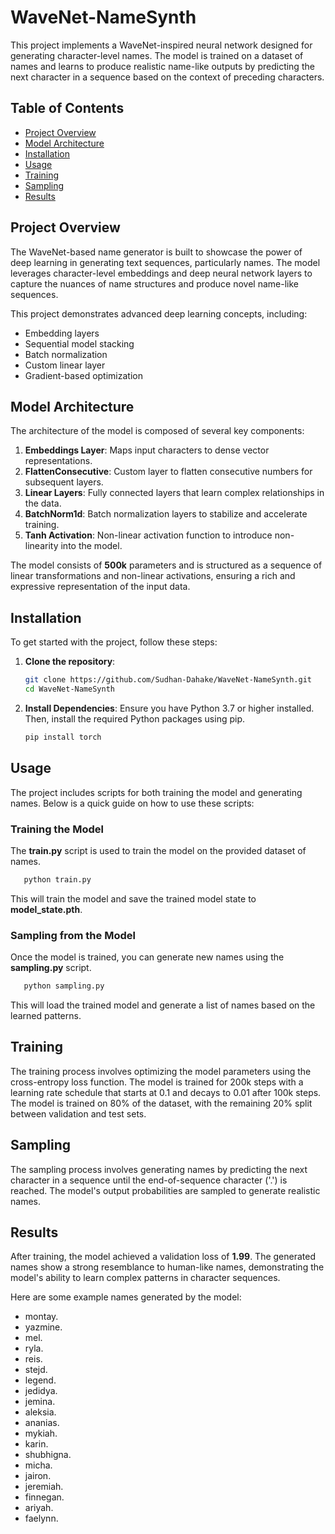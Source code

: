 # WaveNet-NameSynth

This project implements a WaveNet-inspired neural network designed for generating character-level names. The model is trained on a dataset of names and learns to produce realistic name-like outputs by predicting the next character in a sequence based on the context of preceding characters.

## Table of Contents
- [Project Overview](#project-overview)
- [Model Architecture](#model-architecture)
- [Installation](#installation)
- [Usage](#usage)
- [Training](#training)
- [Sampling](#sampling)
- [Results](#results)

## Project Overview

The WaveNet-based name generator is built to showcase the power of deep learning in generating text sequences, particularly names. The model leverages character-level embeddings and deep neural network layers to capture the nuances of name structures and produce novel name-like sequences.

This project demonstrates advanced deep learning concepts, including:
- Embedding layers
- Sequential model stacking
- Batch normalization
- Custom linear layer
- Gradient-based optimization

## Model Architecture

The architecture of the model is composed of several key components:

1. **Embeddings Layer**: Maps input characters to dense vector representations.
2. **FlattenConsecutive**: Custom layer to flatten consecutive numbers for subsequent layers.
3. **Linear Layers**: Fully connected layers that learn complex relationships in the data.
4. **BatchNorm1d**: Batch normalization layers to stabilize and accelerate training.
5. **Tanh Activation**: Non-linear activation function to introduce non-linearity into the model.

The model consists of **500k** parameters and is structured as a sequence of linear transformations and non-linear activations, ensuring a rich and expressive representation of the input data.

## Installation

To get started with the project, follow these steps:

1. **Clone the repository**:
   ```bash
   git clone https://github.com/Sudhan-Dahake/WaveNet-NameSynth.git
   cd WaveNet-NameSynth
   ```

2. **Install Dependencies**: Ensure you have Python 3.7 or higher installed. Then, install the required Python packages using pip.
   ```bash
   pip install torch
   ```

## Usage

The project includes scripts for both training the model and generating names. Below is a quick guide on how to use these scripts:

### Training the Model

The **train.py** script is used to train the model on the provided dataset of names.
```bash
   python train.py
```

This will train the model and save the trained model state to **model_state.pth**.


### Sampling from the Model

Once the model is trained, you can generate new names using the **sampling.py** script.
```bash
   python sampling.py
```

This will load the trained model and generate a list of names based on the learned patterns.


## Training

The training process involves optimizing the model parameters using the cross-entropy loss function. The model is trained for 200k steps with a learning rate schedule that starts at 0.1 and decays to 0.01 after 100k steps. The model is trained on 80% of the dataset, with the remaining 20% split between validation and test sets.


## Sampling

The sampling process involves generating names by predicting the next character in a sequence until the end-of-sequence character ('.') is reached. The model's output probabilities are sampled to generate realistic names.


## Results

After training, the model achieved a validation loss of **1.99**. The generated names show a strong resemblance to human-like names, demonstrating the model's ability to learn complex patterns in character sequences.

Here are some example names generated by the model:

- montay.
- yazmine.
- mel.
- ryla.
- reis.
- stejd.
- legend.
- jedidya.
- jemina.
- aleksia.
- ananias.
- mykiah.
- karin.
- shubhigna.
- micha.
- jairon.
- jeremiah.
- finnegan.
- ariyah.
- faelynn.
